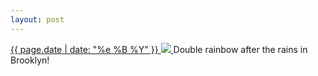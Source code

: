 ```yaml
---
layout: post
---
```


<p>
  <a href="/501">
    <time>{{ page.date | date: "%e %B %Y" }}</time>
    <img src="https://s3.amazonaws.com/life.aaronjgreenberg.com/501.jpg">
  </a>
  Double rainbow after the rains in Brooklyn!
</p>
